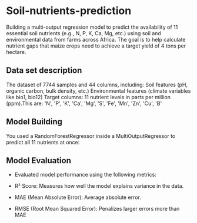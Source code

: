 # Soil-nutrients-prediction
Building a multi-output regression model to predict the availability of 11 essential soil nutrients (e.g., N, P, K, Ca, Mg, etc.) using soil and environmental data from farms across Africa. The goal is to help calculate nutrient gaps that maize crops need to achieve a target yield of 4 tons per hectare.
## Data set description
The dataset of 7744 samples and 44 columns, including:
Soil features (pH, organic carbon, bulk density, etc.)
Environmental features (climate variables like bio1, bio12)
Target columns: 11 nutrient levels in parts per million (ppm).This are: 'N', 'P', 'K', 'Ca', 'Mg', 'S', 'Fe', 'Mn', 'Zn', 'Cu', 'B'

## Model Building
You used a RandomForestRegressor inside a MultiOutputRegressor to predict all 11 nutrients at once:

## Model Evaluation
* Evaluated model performance using the following metrics:

* R² Score: Measures how well the model explains variance in the data.

* MAE (Mean Absolute Error): Average absolute error.

* RMSE (Root Mean Squared Error): Penalizes larger errors more than MAE
